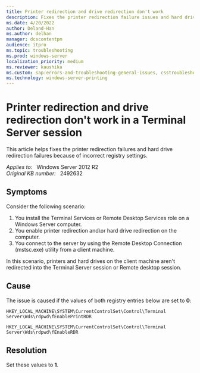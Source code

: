 ```yaml
---
title: Printer redirection and drive redirection don't work
description: Fixes the printer redirection failure issues and hard drive redirection failure issues because of incorrect registry settings.
ms.date: 4/20/2022
author: Deland-Han
ms.author: delhan
manager: dcscontentpm
audience: itpro
ms.topic: troubleshooting
ms.prod: windows-server
localization_priority: medium
ms.reviewer: kaushika
ms.custom: sap:errors-and-troubleshooting-general-issues, csstroubleshoot
ms.technology: windows-server-printing
---
```

# Printer redirection and drive redirection don't work in a Terminal Server session

This article helps fixes the printer redirection failures and hard drive redirection failures because of incorrect registry settings.

_Applies to:_ &nbsp; Windows Server 2012 R2  
_Original KB number:_ &nbsp; 2492632

## Symptoms

Consider the following scenario:

1. You install the Terminal Services or Remote Desktop Services role on a Windows Server computer.
2. You enable printer redirection and\or hard drive redirection on the computer.
3. You connect to the server by using the Remote Desktop Connection (mstsc.exe) utility from a client machine.

In this scenario, printers and hard drives on the client machine aren't redirected into the Terminal Server session or Remote desktop session.

## Cause

The issue is caused if the values of both registry entries below are set to **0**:

`HKEY_LOCAL_MACHINE\SYSTEM\CurrentControlSet\Control\Terminal Server\Wds\rdpwd\fEnablePrintRDR`

`HKEY_LOCAL_MACHINE\SYSTEM\CurrentControlSet\Control\Terminal Server\Wds\rdpwd\fEnableRDR`

## Resolution

Set these values to **1**.
